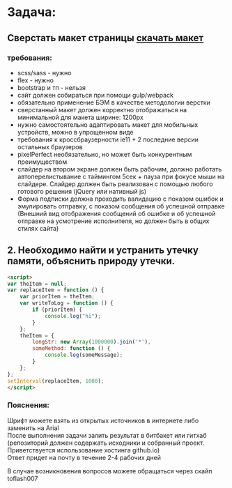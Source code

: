 # Задача:

## Сверстать  макет страницы   [скачать макет](https://yadi.sk/d/Bjlx6LL9gjcRUQ)

### требования:  
- scss/sass - нужно  
- flex - нужно  
- bootstrap и тп - нельзя  
- сайт должен собираться при помощи gulp/webpack  
- обязательно применение БЭМ в качестве методологии верстки  
- сверстанный макет должен корректно отображаться на минимальной для макета ширине: 1200px  
- нужно самостоятельно адаптировать макет для мобильных устройств, можно в упрощенном виде  
- требования к кроссбраузерности ie11 + 2 последние версии остальных браузеров  
- pixelPerfect необязательно, но может быть конкурентным преимуществом  
- слайдер на втором экране должен быть рабочим, должно работать автоперелистывание с таймингом 5сек + пауза при фокусе мыши на слайдере. Слайдер должен быть реализован с помощью любого готового решения (jQuery или нативный js)  
- Форма подписки должна проходить валидацию с показом ошибок и эмулировать отправку, с показом сообщения об успешной отправке (Внешний вид отображения сообщений об ошибке и об успешной отправке на усмотрение исполнителя, но должен быть в общих стилях сайта)


## 2. Необходимо найти и устранить утечку памяти, объяснить природу утечки.
```html
<script>  
var theItem = null;  
var replaceItem = function () {  
    var priorItem = theItem;  
    var writeToLog = function () {  
        if (priorItem) {  
            console.log("hi");  
        }  
    };  
    theItem = {  
        longStr: new Array(1000000).join('*'),  
        someMethod: function () {  
            console.log(someMessage);  
        }  
    };  
};  
setInterval(replaceItem, 1000);  
</script>
```

### Пояснения:  
Шрифт можете взять из открытых источников в интернете либо заменить на Arial  
После выполнения задачи залить результат в битбакет или гитхаб (репозиторий должен содержать исходники и собранный проект. Приветствуется использование хостинга github.io)   
Ответ придет на почту  в течение  2-4 рабочих дней  

В случае возникновения вопросов можете обращаться через скайп toflash007

